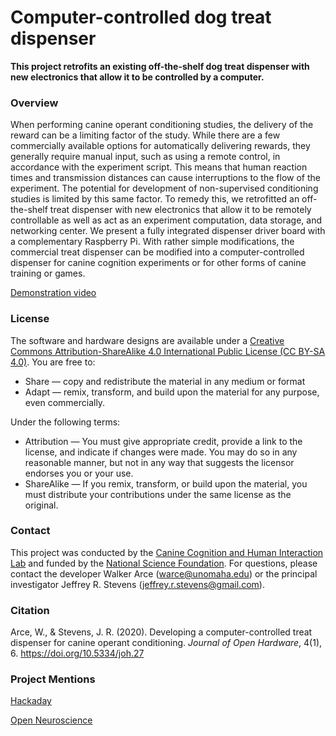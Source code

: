 # Computer-controlled dog treat dispenser

**This project retrofits an existing off-the-shelf dog treat dispenser with new electronics that allow it to be controlled by a computer.**

### Overview

When performing canine operant conditioning studies, the delivery of the reward can be a limiting factor of the study. While there are a few commercially available options for automatically delivering rewards, they generally require manual input, such as using a remote control, in accordance with the experiment script. This means that human reaction times and transmission distances can cause interruptions to the flow of the experiment. The potential for development of non-supervised conditioning studies is limited by this same factor. To remedy this, we retrofitted an off-the-shelf treat dispenser with new electronics that allow it to be remotely controllable as well as act as an experiment computation, data storage, and networking center. We present a fully integrated dispenser driver board with a complementary Raspberry Pi. With rather simple modifications, the commercial treat dispenser can be modified into a computer-controlled dispenser for canine cognition experiments or for other forms of canine training or games.

[Demonstration video](https://www.youtube.com/watch?v=veKvqE5ipu4)

### License

The software and hardware designs are available under a [Creative Commons Attribution-ShareAlike 4.0 International Public License (CC BY-SA 4.0)](https://creativecommons.org/licenses/by-sa/4.0/). You are free to:

* Share — copy and redistribute the material in any medium or format
* Adapt — remix, transform, and build upon the material for any purpose, even commercially. 

Under the following terms:

* Attribution — You must give appropriate credit, provide a link to the license, and indicate if changes were made. You may do so in any reasonable manner, but not in any way that suggests the licensor endorses you or your use.
* ShareAlike — If you remix, transform, or build upon the material, you must distribute your contributions under the same license as the original. 


### Contact

This project was conducted by the [Canine Cognition and Human Interaction Lab](https://dogcog.unl.edu) and funded by the [National Science Foundation](https://nsf.gov). For questions, please contact the developer Walker Arce (warce@unomaha.edu) or the principal investigator Jeffrey R. Stevens (jeffrey.r.stevens@gmail.com).

### Citation
Arce, W., & Stevens, J. R. (2020). Developing a computer-controlled treat dispenser for canine operant conditioning. _Journal of Open Hardware_, 4(1), 6. https://doi.org/10.5334/joh.27

### Project Mentions
[Hackaday](https://hackaday.com/2020/10/31/using-open-source-to-train-your-dog/)

[Open Neuroscience](https://open-neuroscience.com/post/computer_controlled_dog_treat_dispenser/)
